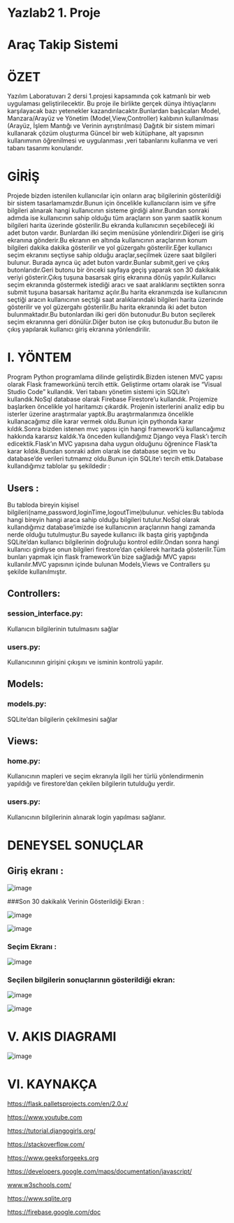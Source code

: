 # Yazlab2 1. Proje 

# Araç Takip Sistemi 

# ÖZET

Yazılım Laboratuvarı 2 dersi 1.projesi kapsamında çok katmanlı bir web uygulaması 
geliştirilecektir. Bu proje ile birlikte gerçek dünya ihtiyaçlarını karşılayacak bazı yetenekler 
kazandırılacaktır.Bunlardan başlıcaları Model, Manzara/Arayüz ve Yönetim 
(Model,View,Controller) kalıbının kullanılması (Arayüz, İşlem Mantığı ve Verinin 
ayrıştırılması) Dağıtık bir sistem mimari kullanarak çözüm oluşturma Güncel bir web 
kütüphane, alt yapısının kullanımının öğrenilmesi ve uygulanması ,veri tabanlarını kullanma 
ve veri tabanı tasarımı konularıdır.

# GİRİŞ

Projede bizden istenilen kullanıcılar için onların araç bilgilerinin gösterildiği bir sistem
tasarlamamızdır.Bunun için öncelikle kullanıcıların isim ve şifre bilgileri alınarak hangi
kullanıcının sisteme girdiği alınır.Bundan sonraki adımda ise kullanıcının sahip olduğu tüm
araçların son yarım saatlik konum bilgileri harita üzerinde gösterilir.Bu ekranda kullanıcının
seçebileceği iki adet buton vardır. Bunlardan ilki seçim menüsüne yönlendirir.Diğeri ise giriş
ekranına gönderir.Bu ekranın en altında kullanıcının araçlarının konum bilgileri dakika dakika
gösterilir ve yol güzergahı gösterilir.Eğer kullanıcı seçim ekranını seçtiyse sahip olduğu
araçlar,seçilmek üzere saat bilgileri bulunur. Burada ayrıca üç adet buton vardır.Bunlar
submit,geri ve çıkış butonlarıdır.Geri butonu bir önceki sayfaya geçiş yaparak son 30 dakikalık
veriyi gösterir.Çıkış tuşuna basarsak giriş ekranına dönüş yapılır.Kullanıcı seçim ekranında
göstermek istediği aracı ve saat aralıklarını seçtikten sonra submit tuşuna basarsak haritamız
açılır.Bu harita ekranımızda ise kullanıcının seçtiği aracın kullanıcının seçtiği saat
aralıklarındaki bilgileri harita üzerinde gösterilir ve yol güzergahı gösterilir.Bu harita
ekranında iki adet buton bulunmaktadır.Bu butonlardan ilki geri dön butonudur.Bu buton
seçilerek seçim ekranınna geri dönülür.Diğer buton ise çıkış butonudur.Bu buton ile çıkış
yapılarak kullanıcı giriş ekranına yönlendirilir.

# I. YÖNTEM

Program Python programlama dilinde geliştirdik.Bizden istenen MVC yapısı olarak
Flask frameworkünü tercih ettik. Geliştirme ortamı olarak ise “Visual Studio Code”
kullandık. Veri tabanı yönetim sistemi için SQLite’ı kullandık.NoSql database 
olarak Firebase Firestore’u kullandık. Projemize başlarken öncelikle yol haritamızı 
çıkardık. Projenin isterlerini analiz edip bu isterler üzerine araştırmalar yaptık.Bu 
araştırmalarımıza öncelikle kullanacağımız dile karar vermek oldu.Bunun için 
pythonda karar kıldık.Sonra bizden istenen mvc yapısı için hangi framework’ü 
kullancağımız hakkında kararsız kaldık.Ya önceden kullandığımız Django veya 
Flask’ı tercih edicektik.Flask’ın MVC yapısına daha uygun olduğunu öğrenince 
Flask’ta karar kıldık.Bundan sonraki adım olarak ise database seçim ve bu 
database’de verileri tutmamız oldu.Bunun için SQLite’ı tercih ettik.Database 
kullandığımız tablolar şu şekildedir :

## Users :
Bu tabloda bireyin kişisel bilgileri(name,password,loginTime,logoutTime)bulunur.
vehicles:Bu tabloda hangi bireyin hangi araca sahip olduğu bilgileri tutulur.NoSql 
olarak kullandığımız database’imizde ise kullanıcının araçlarının hangi zamanda 
nerde olduğu tutulmuştur.Bu sayede kullanıcı ilk başta giriş yaptığında SQLite’dan 
kullanıcı bilgilerinin doğruluğu kontrol edilir.Ondan sonra hangi kullanıcı girdiyse 
onun bilgileri firestore’dan çekilerek haritada gösterilir.Tüm bunları yapmak için 
flask framework’ün bize sağladığı MVC yapısı kullanılır.MVC yapısının içinde 
bulunan Models,Views ve Contrallers şu şekilde kullanılmıştır.

## Controllers:

### session_interface.py:
Kullanıcın bilgilerinin tutulmasını sağlar

### users.py:
Kullanıcınının girişini çıkışını ve isminin kontrolü yapılır.

## Models:

### models.py:
SQLite’dan bilgilerin çekilmesini sağlar

## Views:

### home.py:
Kullanıcının mapleri ve seçim ekranıyla ilgili her türlü yönlendirmenin
yapıldığı ve firestore’dan çekilen bilgilerin tutulduğu yerdir.

### users.py:
Kullanıcının bilgilerinin alınarak login yapılması sağlanır.

# DENEYSEL SONUÇLAR
## Giriş ekranı :

![image](https://user-images.githubusercontent.com/58952369/180182094-9648a5ca-fba3-482d-8a9d-c8300bfa3f04.png)

###Son 30 dakikalık Verinin Gösterildiği Ekran :

![image](https://user-images.githubusercontent.com/58952369/180182171-770cb02f-d325-4d29-bb44-7b6ac9653ab9.png)

![image](https://user-images.githubusercontent.com/58952369/180182203-1ea908db-825a-4965-b431-57fd22926c07.png)


### Seçim Ekranı :

![image](https://user-images.githubusercontent.com/58952369/180182355-28c6da0f-e9b7-4520-be3f-1e728cf9933b.png)


### Seçilen bilgilerin sonuçlarının gösterildiği ekran:

![image](https://user-images.githubusercontent.com/58952369/180182395-17799190-c7b4-4a84-a026-2984574f194e.png)

![image](https://user-images.githubusercontent.com/58952369/180182445-92703550-0c50-45e3-95fc-b8f6a5b8a154.png)



# V. AKIS DIAGRAMI

![image](https://user-images.githubusercontent.com/58952369/180182476-78118605-5522-4efe-bf22-4e247a8db3e4.png)


# VI. KAYNAKÇA

https://flask.palletsprojects.com/en/2.0.x/

https://www.youtube.com

https://tutorial.djangogirls.org/

https://stackoverflow.com/

https://www.geeksforgeeks.org

https://developers.google.com/maps/documentation/javascript/

www.w3schools.com/

https://www.sqlite.org

https://firebase.google.com/doc
